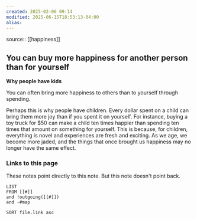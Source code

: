 ```yaml
---
created: 2025-02-06 09:14
modified: 2025-06-15T18:53:13-04:00
alias:
---
```

source:: [[happiness]]
## You can buy more happiness for another person than for yourself

**Why people have kids**

You can often bring more happiness to others than to yourself through spending.

Perhaps this is why people have children. Every dollar spent on a child can bring them more joy than if you spent it on yourself. For instance, buying a toy truck for $50 can make a child ten times happier than spending ten times that amount on something for yourself. This is because, for children, everything is novel and experiences are fresh and exciting. As we age, we become more jaded, and the things that once brought us happiness may no longer have the same effect.


### Links to this page
These notes point directly to this note. But this note doesn't point back.
```dataview
LIST
FROM [[#]]
and !outgoing([[#]])
and -#map

SORT file.link asc
```
